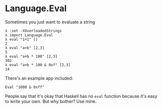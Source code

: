 
Language.Eval
=============

Sometimes you just want to evaluate a string

    λ :set -XOverloadedStrings
    λ import Language.Eval
    λ eval "1+1" []
    2
    λ eval "a+b" [2,3]
    5
    λ eval "a+b * 100" [2,3]
    302
    λ eval "a+b * 100 & 0xf" [2,3]
    14

There's an example app included:

    Eval "1000 & 0xff"

People say that it's okay that Haskell has no `eval` function because it's
easy to write your own. But why bother? Use mine.
